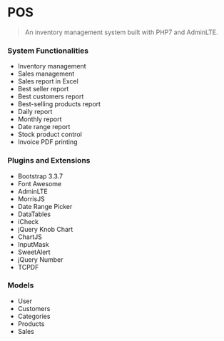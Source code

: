 # POS

> An inventory management system built with PHP7 and AdminLTE.

### System Functionalities
- Inventory management
- Sales management
- Sales report in Excel
- Best seller report
- Best customers report
- Best-selling products report
- Daily report
- Monthly report
- Date range report
- Stock product control
- Invoice PDF printing

### Plugins and Extensions
- Bootstrap 3.3.7
- Font Awesome
- AdminLTE
- MorrisJS
- Date Range Picker
- DataTables
- iCheck
- jQuery Knob Chart
- ChartJS
- InputMask
- SweetAlert
- jQuery Number
- TCPDF

### Models
- User
- Customers
- Categories
- Products
- Sales